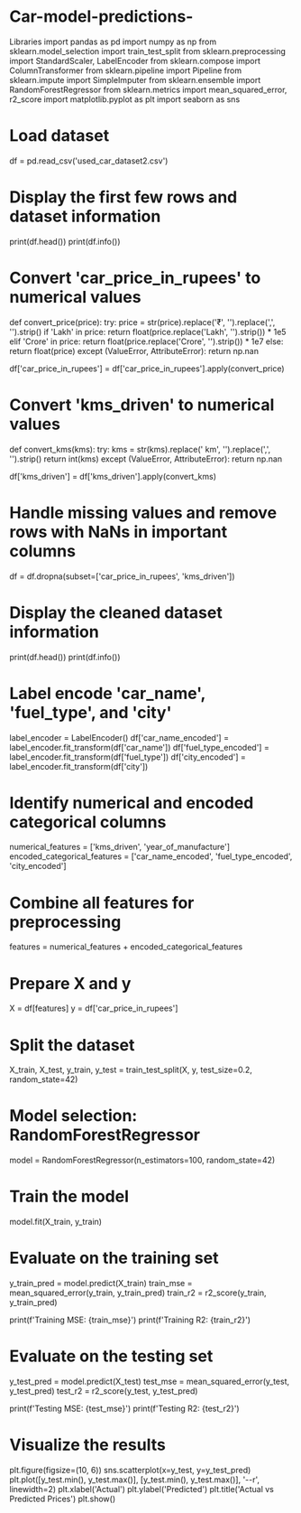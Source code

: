 # Car-model-predictions-
Libraries
import pandas as pd
import numpy as np
from sklearn.model_selection import train_test_split
from sklearn.preprocessing import StandardScaler, LabelEncoder
from sklearn.compose import ColumnTransformer
from sklearn.pipeline import Pipeline
from sklearn.impute import SimpleImputer
from sklearn.ensemble import RandomForestRegressor
from sklearn.metrics import mean_squared_error, r2_score
import matplotlib.pyplot as plt
import seaborn as sns

# Load dataset

df = pd.read_csv('used_car_dataset2.csv')

# Display the first few rows and dataset information
print(df.head())
print(df.info())

# Convert 'car_price_in_rupees' to numerical values
def convert_price(price):
    try:
        price = str(price).replace('₹', '').replace(',', '').strip()
        if 'Lakh' in price:
            return float(price.replace('Lakh', '').strip()) * 1e5
        elif 'Crore' in price:
            return float(price.replace('Crore', '').strip()) * 1e7
        else:
            return float(price)
    except (ValueError, AttributeError):
        return np.nan

df['car_price_in_rupees'] = df['car_price_in_rupees'].apply(convert_price)

# Convert 'kms_driven' to numerical values
def convert_kms(kms):
    try:
        kms = str(kms).replace(' km', '').replace(',', '').strip()
        return int(kms)
    except (ValueError, AttributeError):
        return np.nan

df['kms_driven'] = df['kms_driven'].apply(convert_kms)

# Handle missing values and remove rows with NaNs in important columns
df = df.dropna(subset=['car_price_in_rupees', 'kms_driven'])

# Display the cleaned dataset information
print(df.head())
print(df.info())

# Label encode 'car_name', 'fuel_type', and 'city'
label_encoder = LabelEncoder()
df['car_name_encoded'] = label_encoder.fit_transform(df['car_name'])
df['fuel_type_encoded'] = label_encoder.fit_transform(df['fuel_type'])
df['city_encoded'] = label_encoder.fit_transform(df['city'])

# Identify numerical and encoded categorical columns
numerical_features = ['kms_driven', 'year_of_manufacture']
encoded_categorical_features = ['car_name_encoded', 'fuel_type_encoded', 'city_encoded']

# Combine all features for preprocessing
features = numerical_features + encoded_categorical_features

# Prepare X and y
X = df[features]
y = df['car_price_in_rupees']

# Split the dataset
X_train, X_test, y_train, y_test = train_test_split(X, y, test_size=0.2, random_state=42)

# Model selection: RandomForestRegressor
model = RandomForestRegressor(n_estimators=100, random_state=42)

# Train the model
model.fit(X_train, y_train)

# Evaluate on the training set
y_train_pred = model.predict(X_train)
train_mse = mean_squared_error(y_train, y_train_pred)
train_r2 = r2_score(y_train, y_train_pred)

print(f'Training MSE: {train_mse}')
print(f'Training R2: {train_r2}')

# Evaluate on the testing set
y_test_pred = model.predict(X_test)
test_mse = mean_squared_error(y_test, y_test_pred)
test_r2 = r2_score(y_test, y_test_pred)

print(f'Testing MSE: {test_mse}')
print(f'Testing R2: {test_r2}')

# Visualize the results
plt.figure(figsize=(10, 6))
sns.scatterplot(x=y_test, y=y_test_pred)
plt.plot([y_test.min(), y_test.max()], [y_test.min(), y_test.max()], '--r', linewidth=2)
plt.xlabel('Actual')
plt.ylabel('Predicted')
plt.title('Actual vs Predicted Prices')
plt.show()
